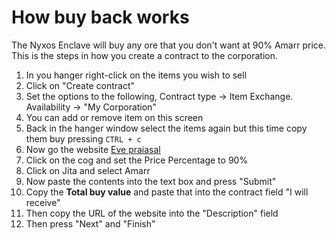 # How buy back works
 The Nyxos Enclave will buy any ore that you don't want at 90% Amarr price. This is the steps in how you create a contract to the corporation.

1. In you hanger right-click on the items you wish to sell
2. Click on "Create contract"
3. Set the options to the following, Contract type -> Item Exchange. Availability -> "My Corporation"
4. You can add or remove item on this screen
5. Back in the hanger window select the items again but this time copy them buy pressing `CTRL + c`
6. Now go the website [Eve praiasal](https://evepraisal.com/)
7. Click on the cog and set the Price Percentage to 90%
8. Click on Jita and select Amarr
9. Now paste the contents into the text box and press "Submit"
10. Copy the **Total buy value** and paste that into the contract field "I will receive"
11. Then copy the URL of the website into the "Description" field
12. Then press "Next" and "Finish"
